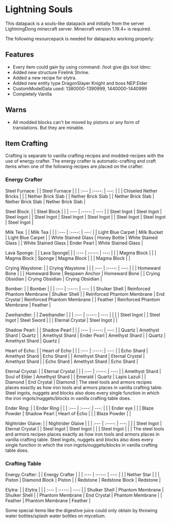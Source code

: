 # Lightning Souls
This datapack is a souls-like datapack and initially from the server LightningDong minecraft server. Minecraft version 1.19.4+ is required.

The following resourcepack is needed for datapacks working properly: 
## Features
- Every item could gain by using command: /loot give @s loot ldmc:
- Added new structure Firelink Shrine.
- Added a new recipe for elytra.
- Added new entity type DragonSlayer Knight and boss NEP.Elder
- CustomModelData used: 1380000-1390999, 1440000-1440999
- Completely Vanilla

## Warns
- All modded blocks can't be moved by pistons or any form of translations. But they are minable.

## Item Crafting
Crafting is separate to vanilla crafting recipes and modded-recipes with the use of energy crafter. The energy crafter is automatic-crafting and craft items when one of the following recipes are placed on the crafter:
### Energy Crafter
Steel Furnace:
|       | Steel Furnace |      |
| :---        |    :----:   |          ---: |
|       | Chiseled Nether Bricks |      |
| Nether Brick Slab |  | Nether Brick Slab |
| Nether Brick Slab | Nether Brick Slab | Nether Brick Slab |

Steel Block:
|       | Steel Block |      |
| :---        |    :----:   |          ---: |
| Steel Ingot | Steel Ingot | Steel Ingot |
| Steel Ingot | Steel Ingot | Steel Ingot |
| Steel Ingot | Steel Ingot | Steel Ingot |

Milk Tea:
|       | Milk Tea |      |
| :---        |    :----:   |          ---: |
| Light Blue Carpet | Milk Bucket | Light Blue Carpet |
| White Stained Glass | Honey Bottle | White Stained Glass |
| White Stained Glass | Ender Pearl | White Stained Glass |

Lava Sponge:
|       | Lava Sponge|      |
| :---        |    :----:   |          ---: |
|  | Magma Block |  |
| Magma Block | Sponge | Magma Block |
|  | Magma Block |  |

Crying Waystone:
|       | Crying Waystone |      |
| :---        |    :----:   |          ---: |
|     | Homeward Bone |     |
| Homeward Bone | Respawn Anchor | Homeward Bone |
| Crying Obsidian | Crying Obsidian | Crying Obsidian |

Bomber:
|       | Bomber |      |
| :---        |    :----:   |          ---: |
|   Shulker Shell   | Reinforced Phantom Membrane |  Shulker Shell   |
| Reinforced Phantom Membrane | End Crystal | Reinforced Phantom Membrane |
| Feather | Reinforced Phantom Membrane | Feather |

Zweihandler:
|       | Zweihandler |      |
| :---        |    :----:   |          ---: |
|      | |  Steel Ingot   |
| Steel Ingot | Steel Sword |  |
| Eternal Crystal | Steel Ingot |  |

Shadow Pearl:
|       | Shadow Pearl |      |
| :---        |    :----:   |          ---: |
| Quartz | Amethyst Shard | Quartz |
| Amethyst Shard | Ender Pearl | Amethyst Shard |
| Quartz | Amethyst Shard | Quartz |

Heart of Echo:
|       | Heart of Echo |      |
| :---        |    :----:   |          ---: |
| Echo Shard | Amethyst Shard | Echo Shard |
| Amethyst Shard | Eternal Crystal | Amethyst Shard |
| Echo Shard | Amethyst Shard | Echo Shard |

Eternal Crystal:
|       | Eternal Crystal |      |
| :---        |    :----:   |          ---: |
| Amethyst Shard | Soul of Elder | Amethyst Shard |
| Emerald | Quartz | Lapis Lazuli |
| Diamond | End Crystal | Diamond |
The steel tools and armors recipes places exactly as how iron tools and armors places in vanilla crafting table. Steel ingots, nuggets and blocks also does every single function in which the iron ingots/nuggets/blocks in vanilla crafting table does.

Ender Ring:
|       | Ender Ring |      |
| :---        |    :----:   |          ---: |
| | Ender eye | |
| Blaze Powder | Shadow Pearl | Heart of Echo |
| | Blaze Powder | |

Nightrider Glaive:
|       | Nightrider Glaive |      |
| :---        |    :----:   |          ---: |
| | Steel Ingot | Eternal Crystal |
| Steel Ingot | Steel Ingot | |
| Steel Ingot | | |
The steel tools and armors recipes places exactly as how iron tools and armors places in vanilla crafting table. Steel ingots, nuggets and blocks also does every single function in which the iron ingots/nuggets/blocks in vanilla crafting table does.

### Crafting Table

Energy Crafter:
|       | Energy Crafter |      |
| :---        |    :----:   |          ---: |
|      | Nether Star |     |
| Piston | Diamond Block | Piston |
| Redstone | Redstone Block | Redstone |

Elytra:
|       | Elytra |      |
| :---        |    :----:   |          ---: |
|   Shulker Shell   | Phantom Membrane |  Shulker Shell   |
| Phantom Membrane | End Crystal | Phantom Membrane |
| Feather | Phantom Membrane | Feather |

Some special items like the digestive juice could only obtain by throwing water bottles/splash water bottles on mycelium.